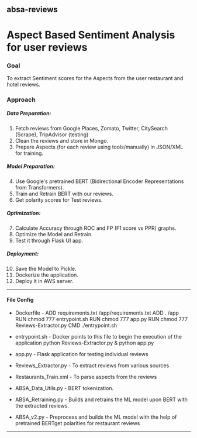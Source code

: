 ## absa-reviews
# Aspect Based Sentiment Analysis for user reviews


### Goal
To extract Sentiment scores for the Aspects from the user restaurant and hotel reviews.

### Approach
##### Data Preparation:
1. Fetch reviews from Google Places, Zomato, Twitter, CitySearch (Scrape), TripAdvisor (testing)
2. Clean the reviews and store in Mongo.
3. Prepare Aspects (for each review using tools/manually) in JSON/XML for training.
##### Model Preparation:
4. Use Google's pretrained BERT (Bidirectional Encoder Representations from Transformers).
5. Train and Retrain BERT with our reviews.
6. Get polarity scores for Test reviews.
##### Optimization:
7. Calculate Accuracy through ROC and FP (F1 score vs PPR) graphs. 
8. Optimize the Model and Retrain.
9. Test it through Flask UI app.
##### Deployment:
10. Save the Model to Pickle.
11. Dockerize the application.
12. Deploy it in AWS server.

----

#### File Config

* Dockerfile			- 	ADD requirements.txt /app/requirements.txt
					ADD . /app
					RUN chmod 777 entrypoint.sh
					RUN chmod 777 app.py
					RUN chmod 777 Reviews-Extractor.py
					CMD ./entrypoint.sh

* entrypoint.sh			- Docker points to this file to begin the execution of the application
					python Reviews-Extractor.py &
					python app.py

* app.py				- Flask application for testing individual reviews							

* Reviews_Extractor.py 		- To extract reviews from various sources

* Restaurants_Train.xml		- To parse aspects from the reviews

* ABSA_Data_Utils.py		- BERT tokenization.

* ABSA_Retraining.py		- Builds and retrains the ML model upon BERT with the extracted reviews.

* ABSA_v2.py			- Preprocess and builds the ML model with the help of pretrained BERTget polarities for restaurant reviews

----

